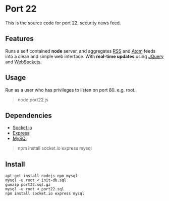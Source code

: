 Port 22
=======

This is the source code for port 22, security news feed.

## Features
Runs a self contained __node__ server, and aggregates [RSS]() and [Atom]() feeds into a clean and simple web interface. With __real-time updates__ using [JQuery]() and [WebSockets]().

## Usage
Run as a user who has privileges to listen on port 80. e.g. root.
>node port22.js

## Dependencies 
- [Socket.io]() 
- [Express]() 
- [MySQl](https://npmjs.org/package/mysql)

> npm install socket.io express mysql

## Install

    apt-get install nodejs npm mysql
    mysql -u root < init-db.sql
    gunzip port22.sql.gz
    mysql -u root < port22.sql
    npm install socket.io express mysql
